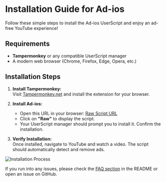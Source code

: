 # Installation Guide for Ad-ios

Follow these simple steps to install the Ad-ios UserScript and enjoy an ad-free YouTube experience!

## Requirements

- **Tampermonkey** or any compatible UserScript manager  
- A modern web browser (Chrome, Firefox, Edge, Opera, etc.)

## Installation Steps

1. **Install Tampermonkey:**  
   Visit [Tampermonkey.net](https://www.tampermonkey.net/) and install the extension for your browser.

2. **Install Ad-ios:**  
   - Open this URL in your browser: [Raw Script URL](https://github.com/theyonecodes/ad-ios/raw/main/src/ad-ios.user.js)  
   - Click on **"Raw"** to display the script.
   - Your UserScript manager should prompt you to install it. Confirm the installation.

3. **Verify Installation:**  
   Once installed, navigate to YouTube and watch a video. The script should automatically detect and remove ads.

![Installation Process](docs/assets/installation.gif)

If you run into any issues, please check the [FAQ section](#) in the README or open an issue on GitHub.
